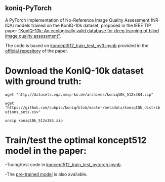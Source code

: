 ## koniq-PyTorch

A PyTorch implementation of No-Reference Image Quality Assessment (NR-IQA) models trained on the KonIQ-10k dataset, proposed in the IEEE TIP paper ["KonIQ-10k: An ecologically valid database for deep learning of blind image quality assessment"](https://arxiv.org/abs/1910.06180).

The code is based on [koncept512_train_test_py3.ipynb](https://github.com/subpic/koniq/blob/master/koncept512_train_test_py3.ipynb) provided in the [official repository](https://github.com/subpic/koniq) of the paper.


# Download the KonIQ-10k dataset with ground truth:

```wget "http://datasets.vqa.mmsp-kn.de/archives/koniq10k_512x384.zip"```

```wget "https://github.com/subpic/koniq/blob/master/metadata/koniq10k_distributions_sets.csv"```

```unzip koniq10k_512x384.zip```  

# Train/test the optimal koncept512 model in the paper:
-Traing/test code in [koncept512_train_test_pytorch.ipynb](https://github.com/ZhengyuZhao/koniq-PyTorch/blob/master/koncept512_train_test_pytorch.ipynb).

-The [pre-trained model](https://surfdrive.surf.nl/files/index.php/s/oeGv7wEyyMwwbIO) is also available.
